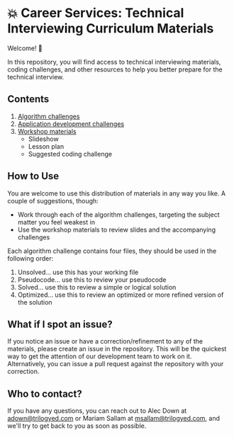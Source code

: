 # 💥 Career Services: Technical Interviewing Curriculum Materials

Welcome! 👋

In this repository, you will find access to technical interviewing materials, coding challenges, and other resources to help you better prepare for the technical interview.


## Contents
1. [Algorithm challenges](https://github.com/coding-boot-camp/cs-technical-curriculum-public/tree/master/algorithm-challenges)
2. [Application development challenges](https://github.com/coding-boot-camp/cs-technical-curriculum-public/tree/master/application-challenges)
3. [Workshop materials](https://github.com/coding-boot-camp/cs-technical-curriculum-public/tree/master/technical-workshops)
    - Slideshow
    - Lesson plan
    - Suggested coding challenge



## How to Use
You are welcome to use this distribution of materials in any way you like. A couple of suggestions, though:
- Work through each of the algorithm challenges, targeting the subject matter you feel weakest in
- Use the workshop materials to review slides and the accompanying challenges

Each algorithm challenge contains four files, they should be used in the following order:
1. Unsolved... use this has your working file
2. Pseudocode... use this to review your pseudocode
3. Solved... use this to review a simple or logical solution
4. Optimized... use this to review an optimized or more refined version of the solution

## What if I spot an issue?
If you notice an issue or have a correction/refinement to any of the materials, please create an issue in the repository. This will be the quickest way to get the attention of our development team to work on it. Alternatively, you can issue a pull request against the repository with your correction.


## Who to contact?
If you have any questions, you can reach out to Alec Down at adown@trilogyed.com or Mariam Sallam at msallam@trilogyed.com, and we'll try to get back to you as soon as possible.